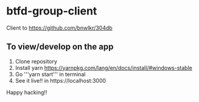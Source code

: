 # btfd-group-client
Client to https://github.com/bnwlkr/304db

## To view/develop on the app

1. Clone repository
2. Install yarn https://yarnpkg.com/lang/en/docs/install/#windows-stable
3. Go '''yarn start''' in terminal
4. See it live!! in https://localhost:3000

Happy hacking!!
